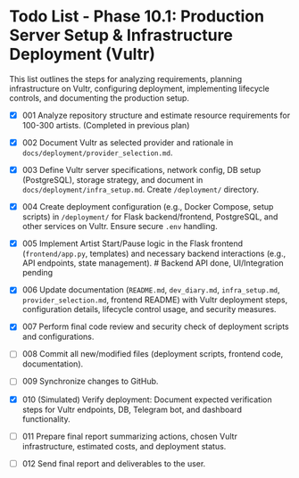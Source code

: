 # Todo List - Phase 10.1: Production Server Setup & Infrastructure Deployment (Vultr)

This list outlines the steps for analyzing requirements, planning infrastructure on Vultr, configuring deployment, implementing lifecycle controls, and documenting the production setup.

- [X] 001 Analyze repository structure and estimate resource requirements for 100-300 artists. (Completed in previous plan)
- [X] 002 Document Vultr as selected provider and rationale in `docs/deployment/provider_selection.md`.
- [X] 003 Define Vultr server specifications, network config, DB setup (PostgreSQL), storage strategy, and document in `docs/deployment/infra_setup.md`. Create `/deployment/` directory.
- [X] 004 Create deployment configuration (e.g., Docker Compose, setup scripts) in `/deployment/` for Flask backend/frontend, PostgreSQL, and other services on Vultr. Ensure secure `.env` handling.
- [X] 005 Implement Artist Start/Pause logic in the Flask frontend (`frontend/app.py`, templates) and necessary backend interactions (e.g., API endpoints, state management). # Backend API done, UI/Integration pending
- [X] 006 Update documentation (`README.md`, `dev_diary.md`, `infra_setup.md`, `provider_selection.md`, frontend README) with Vultr deployment steps, configuration details, lifecycle control usage, and security measures.
- [X] 007 Perform final code review and security check of deployment scripts and configurations.
- [ ] 008 Commit all new/modified files (deployment scripts, frontend code, documentation).
- [ ] 009 Synchronize changes to GitHub.
- [X] 010 (Simulated) Verify deployment: Document expected verification steps for Vultr endpoints, DB, Telegram bot, and dashboard functionality.
- [ ] 011 Prepare final report summarizing actions, chosen Vultr infrastructure, estimated costs, and deployment status.
- [ ] 012 Send final report and deliverables to the user.

